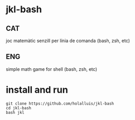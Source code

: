 # jkl-bash

## CAT
joc matemàtic senzill per línia de comanda (bash, zsh, etc)

## ENG 
simple math game for shell (bash, zsh, etc)

# install and run

```
git clone https://github.com/holalluis/jkl-bash
cd jkl-bash
bash jkl
```

